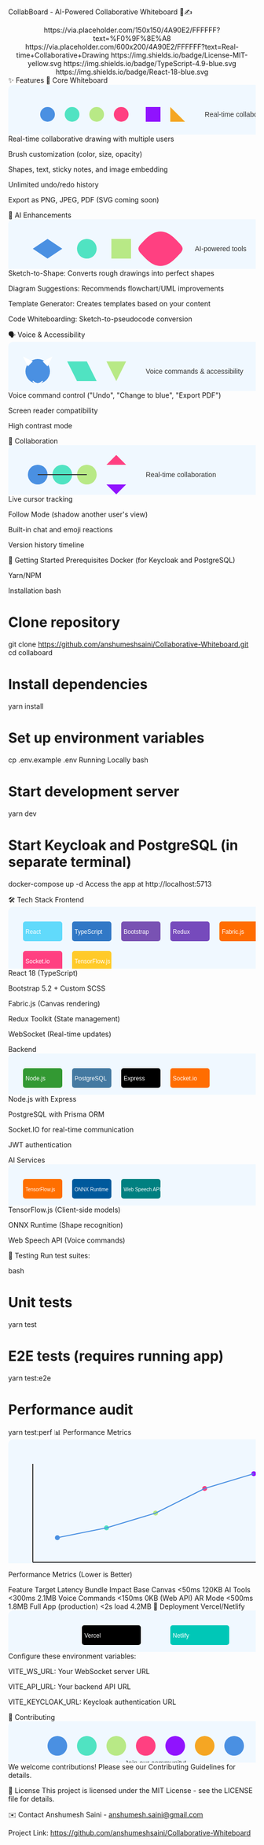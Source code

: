 CollabBoard - AI-Powered Collaborative Whiteboard 🎨✍️
<div align="center">
https://via.placeholder.com/150x150/4A90E2/FFFFFF?text=%F0%9F%8E%A8
https://via.placeholder.com/600x200/4A90E2/FFFFFF?text=Real-time+Collaborative+Drawing
https://img.shields.io/badge/License-MIT-yellow.svg
https://img.shields.io/badge/TypeScript-4.9-blue.svg
https://img.shields.io/badge/React-18-blue.svg

</div>
✨ Features
🎨 Core Whiteboard
<svg width="600" height="120"> <rect width="600" height="120" fill="#f0f8ff" rx="10" /> <circle cx="80" cy="60" r="15" fill="#4A90E2" /> <circle cx="130" cy="60" r="15" fill="#50E3C2" /> <circle cx="180" cy="60" r="15" fill="#B8E986" /> <circle cx="230" cy="60" r="15" fill="#FF4081" /> <rect x="280" y="45" width="30" height="30" fill="#9013FE" /> <path d="M330 45 L360 75 L330 75 Z" fill="#F5A623" /> <text x="400" y="65" font-family="Arial" font-size="14" fill="#333">Real-time collaboration</text> </svg>
Real-time collaborative drawing with multiple users

Brush customization (color, size, opacity)

Shapes, text, sticky notes, and image embedding

Unlimited undo/redo history

Export as PNG, JPEG, PDF (SVG coming soon)

🤖 AI Enhancements
<svg width="600" height="120"> <rect width="600" height="120" fill="#f0f8ff" rx="10" /> <path d="M50 60 L80 40 L110 60 L80 80 Z" fill="#4A90E2" /> <circle cx="160" cy="60" r="20" fill="#50E3C2" /> <rect x="210" y="40" width="40" height="40" fill="#B8E986" /> <path d="M280 40 C300 20, 320 20, 340 40 S360 60, 340 80 S300 100, 280 80 S260 60, 280 40" fill="#FF4081" /> <text x="380" y="65" font-family="Arial" font-size="14" fill="#333">AI-powered tools</text> </svg>
Sketch-to-Shape: Converts rough drawings into perfect shapes

Diagram Suggestions: Recommends flowchart/UML improvements

Template Generator: Creates templates based on your content

Code Whiteboarding: Sketch-to-pseudocode conversion

🗣️ Voice & Accessibility
<svg width="600" height="120"> <rect width="600" height="120" fill="#f0f8ff" rx="10" /> <circle cx="60" cy="60" r="25" fill="#4A90E2" /> <path d="M40 50 L30 30 L50 40 Z" fill="#FFFFFF" /> <path d="M80 50 L90 30 L70 40 Z" fill="#FFFFFF" /> <path d="M50 80 Q60 90 70 80" stroke="#FFFFFF" stroke-width="2" fill="none" /> <path d="M120 40 L160 40 L180 80 L140 80 Z" fill="#50E3C2" /> <path d="M200 40 L240 40 L220 80 Z" fill="#B8E986" /> <text x="280" y="65" font-family="Arial" font-size="14" fill="#333">Voice commands & accessibility</text> </svg>
Voice command control ("Undo", "Change to blue", "Export PDF")

Screen reader compatibility

High contrast mode

👥 Collaboration
<svg width="600" height="120"> <rect width="600" height="120" fill="#f0f8ff" rx="10" /> <circle cx="60" cy="60" r="20" fill="#4A90E2" /> <circle cx="110" cy="60" r="20" fill="#50E3C2" /> <circle cx="160" cy="60" r="20" fill="#B8E986" /> <line x1="60" y1="60" x2="110" y2="60" stroke="#333" stroke-width="2" /> <line x1="110" y1="60" x2="160" y2="60" stroke="#333" stroke-width="2" /> <path d="M200 40 L240 40 L220 20 Z" fill="#FF4081" /> <path d="M200 80 L240 80 L220 100 Z" fill="#9013FE" /> <text x="280" y="65" font-family="Arial" font-size="14" fill="#333">Real-time collaboration</text> </svg>
Live cursor tracking

Follow Mode (shadow another user's view)

Built-in chat and emoji reactions

Version history timeline

🚀 Getting Started
Prerequisites
Docker (for Keycloak and PostgreSQL)

Yarn/NPM

Installation
bash
# Clone repository
git clone https://github.com/anshumeshsaini/Collaborative-Whiteboard.git
cd collaboard

# Install dependencies
yarn install

# Set up environment variables
cp .env.example .env
Running Locally
bash
# Start development server
yarn dev

# Start Keycloak and PostgreSQL (in separate terminal)
docker-compose up -d
Access the app at http://localhost:5713

🛠️ Tech Stack
Frontend
<svg width="600" height="150"> <rect width="600" height="150" fill="#f0f8ff" rx="10" /> <rect x="30" y="30" width="80" height="40" rx="5" fill="#61DAFB" /> <text x="35" y="55" font-family="Arial" font-size="12" fill="white">React</text> <rect x="130" y="30" width="80" height="40" rx="5" fill="#3178C6" /> <text x="135" y="55" font-family="Arial" font-size="12" fill="white">TypeScript</text> <rect x="230" y="30" width="80" height="40" rx="5" fill="#7952B3" /> <text x="235" y="55" font-family="Arial" font-size="12" fill="white">Bootstrap</text> <rect x="330" y="30" width="80" height="40" rx="5" fill="#764ABC" /> <text x="335" y="55" font-family="Arial" font-size="12" fill="white">Redux</text> <rect x="430" y="30" width="80" height="40" rx="5" fill="#FF6D00" /> <text x="435" y="55" font-family="Arial" font-size="12" fill="white">Fabric.js</text> <rect x="30" y="90" width="80" height="40" rx="5" fill="#FF4081" /> <text x="35" y="115" font-family="Arial" font-size="12" fill="white">Socket.io</text> <rect x="130" y="90" width="80" height="40" rx="5" fill="#FFCA28" /> <text x="135" y="115" font-family="Arial" font-size="12" fill="white">TensorFlow.js</text> </svg>
React 18 (TypeScript)

Bootstrap 5.2 + Custom SCSS

Fabric.js (Canvas rendering)

Redux Toolkit (State management)

WebSocket (Real-time updates)

Backend
<svg width="600" height="100"> <rect width="600" height="100" fill="#f0f8ff" rx="10" /> <rect x="30" y="30" width="80" height="40" rx="5" fill="#339933" /> <text x="35" y="55" font-family="Arial" font-size="12" fill="white">Node.js</text> <rect x="130" y="30" width="80" height="40" rx="5" fill="#4479A1" /> <text x="135" y="55" font-family="Arial" font-size="12" fill="white">PostgreSQL</text> <rect x="230" y="30" width="80" height="40" rx="5" fill="#000000" /> <text x="235" y="55" font-family="Arial" font-size="12" fill="white">Express</text> <rect x="330" y="30" width="80" height="40" rx="5" fill="#FF6D00" /> <text x="335" y="55" font-family="Arial" font-size="12" fill="white">Socket.io</text> </svg>
Node.js with Express

PostgreSQL with Prisma ORM

Socket.IO for real-time communication

JWT authentication

AI Services
<svg width="600" height="100"> <rect width="600" height="100" fill="#f0f8ff" rx="10" /> <rect x="30" y="30" width="80" height="40" rx="5" fill="#FF6F00" /> <text x="35" y="55" font-family="Arial" font-size="10" fill="white">TensorFlow.js</text> <rect x="130" y="30" width="80" height="40" rx="5" fill="#00599C" /> <text x="135" y="55" font-family="Arial" font-size="10" fill="white">ONNX Runtime</text> <rect x="230" y="30" width="80" height="40" rx="5" fill="#008080" /> <text x="235" y="55" font-family="Arial" font-size="10" fill="white">Web Speech API</text> </svg>
TensorFlow.js (Client-side models)

ONNX Runtime (Shape recognition)

Web Speech API (Voice commands)

🧪 Testing
Run test suites:

bash
# Unit tests
yarn test

# E2E tests (requires running app)
yarn test:e2e

# Performance audit
yarn test:perf
📊 Performance Metrics
<svg width="600" height="300"> <rect width="600" height="300" fill="#f0f8ff" rx="10" /> <!-- Y-axis --> <line x1="50" y1="50" x2="50" y2="250" stroke="#333" stroke-width="2" /> <!-- X-axis --> <line x1="50" y1="250" x2="550" y2="250" stroke="#333" stroke-width="2" /> <!-- Data points --> <circle cx="100" cy="200" r="5" fill="#4A90E2" /> <circle cx="200" cy="180" r="5" fill="#50E3C2" /> <circle cx="300" cy="150" r="5" fill="#B8E986" /> <circle cx="400" cy="100" r="5" fill="#FF4081" /> <circle cx="500" cy="70" r="5" fill="#9013FE" /> <!-- Line connecting points --> <path d="M100 200 L200 180 L300 150 L400 100 L500 70" stroke="#4A90E2" stroke-width="2" fill="none" /> <!-- Labels -->
<text x="100" y="270" font-family="Arial" font-size="12" fill="#333">Base Canvas</text>
<text x="200" y="270" font-family="Arial" font-size="12" fill="#333">AI Tools</text>
<text x="300" y="270" font-family="Arial" font-size="12" fill="#333">Voice</text>
<text x="400" y="270" font-family="Arial" font-size="12" fill="#333">AR Mode</text>
<text x="500" y="270" font-family="Arial" font-size="12" fill="#333">Full App</text>

<!-- Title -->
<text x="300" y="30" font-family="Arial" font-size="16" fill="#333" text-anchor="middle">Performance Metrics (Lower is Better)</text>
</svg>

Feature	Target Latency	Bundle Impact
Base Canvas	<50ms	120KB
AI Tools	<300ms	2.1MB
Voice Commands	<150ms	0KB (Web API)
AR Mode	<500ms	1.8MB
Full App (production)	<2s load	4.2MB
🚢 Deployment
Vercel/Netlify
<svg width="600" height="100"> <rect width="600" height="100" fill="#f0f8ff" rx="10" /> <rect x="150" y="30" width="120" height="40" rx="5" fill="#000000" /> <text x="155" y="55" font-family="Arial" font-size="12" fill="white">Vercel</text> <rect x="330" y="30" width="120" height="40" rx="5" fill="#00C7B7" /> <text x="335" y="55" font-family="Arial" font-size="12" fill="white">Netlify</text> </svg>
Configure these environment variables:

VITE_WS_URL: Your WebSocket server URL

VITE_API_URL: Your backend API URL

VITE_KEYCLOAK_URL: Keycloak authentication URL

👥 Contributing
<svg width="600" height="100"> <rect width="600" height="100" fill="#f0f8ff" rx="10" /> <circle cx="100" cy="50" r="20" fill="#4A90E2" /> <circle cx="160" cy="50" r="20" fill="#50E3C2" /> <circle cx="220" cy="50" r="20" fill="#B8E986" /> <circle cx="280" cy="50" r="20" fill="#FF4081" /> <circle cx="340" cy="50" r="20" fill="#9013FE" /> <circle cx="400" cy="50" r="20" fill="#F5A623" /> <circle cx="460" cy="50" r="20" fill="#4A90E2" /> <text x="300" y="90" font-family="Arial" font-size="14" fill="#333" text-anchor="middle">Join our community!</text> </svg>
We welcome contributions! Please see our Contributing Guidelines for details.

📄 License
This project is licensed under the MIT License - see the LICENSE file for details.

✉️ Contact
Anshumesh Saini - anshumesh.saini@gmail.com

Project Link: https://github.com/anshumeshsaini/Collaborative-Whiteboard
